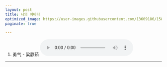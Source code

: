 ```yaml
---
layout: post
title: 니의 아바타
optimized_image: https://user-images.githubusercontent.com/13609186/158835018-824318eb-5f98-4ecd-9e87-646c60b6bc99.jpg
paginate: true

---
```


1. 勇气 - 梁静茹 <audio src="https://drive.google.com/uc?export=download&id=1pR87tgJty8SjbpCtyTeNjlPBQNdeo8D-" controls="true"></audio> <br>


---
